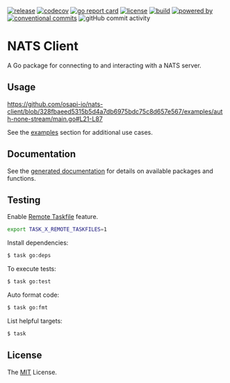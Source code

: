 [![release](https://img.shields.io/github/release/osapi-io/nats-client.svg?style=for-the-badge)](https://github.com/osapi-io/nats-client/releases/latest)
[![codecov](https://img.shields.io/codecov/c/github/osapi-io/nats-client?token=8RICN0QCTT&style=for-the-badge)](https://codecov.io/gh/osapi-io/nats-cllient)
[![go report card](https://goreportcard.com/badge/github.com/osapi-io/nats-client?style=for-the-badge)](https://goreportcard.com/report/github.com/osapi-io/nats-client)
[![license](https://img.shields.io/badge/license-MIT-brightgreen.svg?style=for-the-badge)](LICENSE)
[![build](https://img.shields.io/github/actions/workflow/status/osapi-io/nats-client/go.yml?style=for-the-badge)](https://github.com/osapi-io/nats-client/actions/workflows/go.yml)
[![powered by](https://img.shields.io/badge/powered%20by-goreleaser-green.svg?style=for-the-badge)](https://github.com/goreleaser)
[![conventional commits](https://img.shields.io/badge/Conventional%20Commits-1.0.0-yellow.svg?style=for-the-badge)](https://conventionalcommits.org)
![gitHub commit activity](https://img.shields.io/github/commit-activity/m/osapi-io/nats-client?style=for-the-badge)

# NATS Client

A Go package for connecting to and interacting with a NATS server.

## Usage

https://github.com/osapi-io/nats-client/blob/328fbaeed5315b5d4a7db6975bdc75c8d657e567/examples/auth-none-stream/main.go#L21-L87

See the [examples][] section for additional use cases.

## Documentation

See the [generated documentation][] for details on available packages and functions.

## Testing

Enable [Remote Taskfile][] feature.

```bash
export TASK_X_REMOTE_TASKFILES=1
```

Install dependencies:

```bash
$ task go:deps
```

To execute tests:

```bash
$ task go:test
```

Auto format code:

```bash
$ task go:fmt
```

List helpful targets:

```bash
$ task
```

## License

The [MIT][] License.

[examples]: examples/
[generated documentation]: docs/gen/
[Remote Taskfile]: https://taskfile.dev/experiments/remote-taskfiles/
[MIT]: LICENSE
